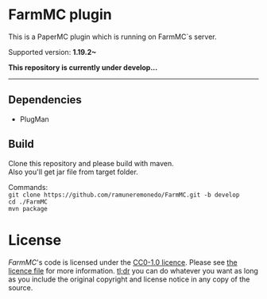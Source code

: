 # FarmMC plugin
This is a PaperMC plugin which is running on FarmMC`s server.  

Supported version: **1.19.2~**

**This repository is currently under develop...**

---
## Dependencies
* PlugMan

## Build
Clone this repository and please build with maven.  
Also you'll get jar file from target folder.  

Commands:  
`git clone https://github.com/ramuneremonedo/FarmMC.git -b develop`  
`cd ./FarmMC`  
`mvn package`

# License
*FarmMC*'s code is licensed under the [CC0-1.0 licence](https://creativecommons.org/publicdomain/zero/1.0/deed.en). Please see [the licence file](LICENCE) for more information. [tl;dr](https://tldrlegal.com/license/mit-license) you can do whatever you want as long as you include the original copyright and license notice in any copy of the source.